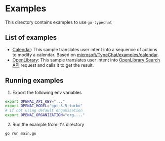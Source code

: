 # Examples

This directory contains examples to use `go-typechat`

## List of examples

- [Calendar](calendar/README.md): This sample translates user intent into a sequence of actions to modify a calendar. Based on [microsoft/TypeChat/examples/calendar](https://github.com/microsoft/TypeChat/tree/main/examples/calendar).
- [OpenLibrary](openlibrary/README.md): This sample translates user intent into [OpenLibrary Search API](https://openlibrary.org/dev/docs/api/search) request and calls it to get the result.

## Running examples

1. Export the following env variables

```bash
export OPENAI_API_KEY="..."
export OPENAI_MODEL="gpt-3.5-turbo"
# if not using default organisation
export OPENAI_ORGANIZATION="org-..."
```

2. Run the example from it's directory

```bash
go run main.go
```
